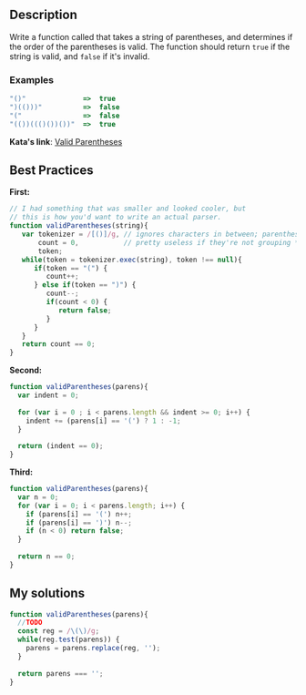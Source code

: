 
## Description

Write a function called that takes a string of parentheses, and determines if the order of the parentheses is valid. The function should return `true` if the string is valid, and `false` if it's invalid.

### Examples
```js
"()"              =>  true
")(()))"          =>  false
"("               =>  false
"(())((()())())"  =>  true
```

**Kata's link**: [Valid Parentheses](https://www.codewars.com/kata/valid-parentheses)

## Best Practices

**First:**
```js
// I had something that was smaller and looked cooler, but
// this is how you'd want to write an actual parser.
function validParentheses(string){
   var tokenizer = /[()]/g, // ignores characters in between; parentheses are
       count = 0,           // pretty useless if they're not grouping *something*
       token;
   while(token = tokenizer.exec(string), token !== null){
      if(token == "(") {
         count++;
      } else if(token == ")") {
         count--;
         if(count < 0) {
            return false;
         }
      }
   }
   return count == 0;
}
```

**Second:**
```js
function validParentheses(parens){
  var indent = 0;
  
  for (var i = 0 ; i < parens.length && indent >= 0; i++) {
    indent += (parens[i] == '(') ? 1 : -1;    
  }
  
  return (indent == 0);
}
```

**Third:**
```js
function validParentheses(parens){
  var n = 0;
  for (var i = 0; i < parens.length; i++) {
    if (parens[i] == '(') n++;
    if (parens[i] == ')') n--;
    if (n < 0) return false;
  }
  
  return n == 0;
}
```

## My solutions
```js
function validParentheses(parens){
  //TODO 
  const reg = /\(\)/g;
  while(reg.test(parens)) {
    parens = parens.replace(reg, '');
  }
    
  return parens === '';
}
```
